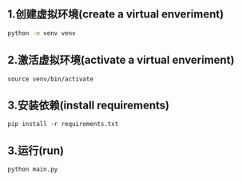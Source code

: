 ## 1.创建虚拟环境(create a virtual enveriment)
```sh
python -m venv venv
```
## 2.激活虚拟环境(activate a virtual enveriment)
```
source venv/bin/activate
```
## 3.安装依赖(install requirements)
```
pip install -r requirements.txt
```
## 3.运行(run)
```
python main.py
```
